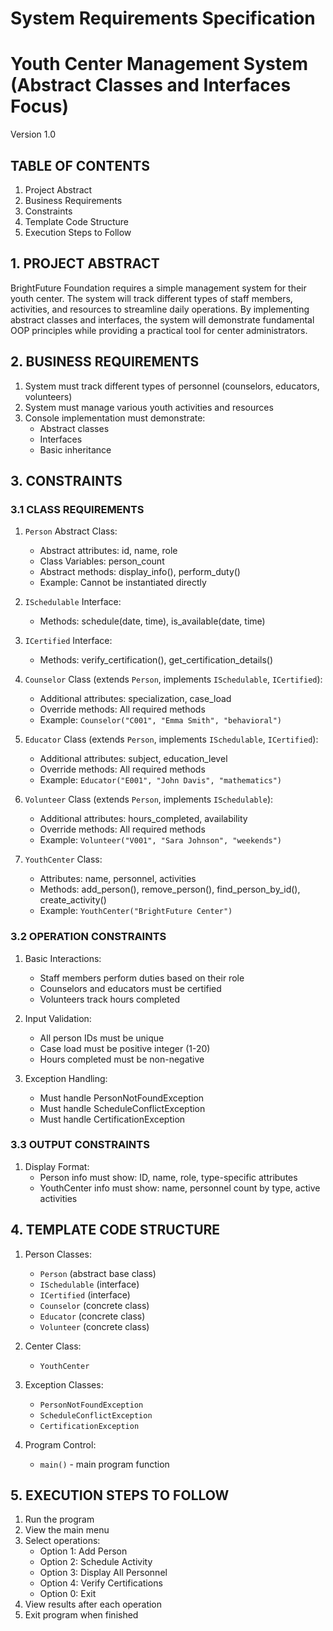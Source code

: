 # System Requirements Specification
# Youth Center Management System (Abstract Classes and Interfaces Focus)
Version 1.0

## TABLE OF CONTENTS
1. Project Abstract
2. Business Requirements
3. Constraints
4. Template Code Structure
5. Execution Steps to Follow

## 1. PROJECT ABSTRACT
BrightFuture Foundation requires a simple management system for their youth center. The system will track different types of staff members, activities, and resources to streamline daily operations. By implementing abstract classes and interfaces, the system will demonstrate fundamental OOP principles while providing a practical tool for center administrators.

## 2. BUSINESS REQUIREMENTS
1. System must track different types of personnel (counselors, educators, volunteers)
2. System must manage various youth activities and resources
3. Console implementation must demonstrate:
   - Abstract classes
   - Interfaces
   - Basic inheritance

## 3. CONSTRAINTS

### 3.1 CLASS REQUIREMENTS
1. `Person` Abstract Class:
   - Abstract attributes: id, name, role
   - Class Variables: person_count
   - Abstract methods: display_info(), perform_duty()
   - Example: Cannot be instantiated directly

2. `ISchedulable` Interface:
   - Methods: schedule(date, time), is_available(date, time)

3. `ICertified` Interface:
   - Methods: verify_certification(), get_certification_details()

4. `Counselor` Class (extends `Person`, implements `ISchedulable`, `ICertified`):
   - Additional attributes: specialization, case_load
   - Override methods: All required methods
   - Example: `Counselor("C001", "Emma Smith", "behavioral")`

5. `Educator` Class (extends `Person`, implements `ISchedulable`, `ICertified`):
   - Additional attributes: subject, education_level
   - Override methods: All required methods
   - Example: `Educator("E001", "John Davis", "mathematics")`

6. `Volunteer` Class (extends `Person`, implements `ISchedulable`):
   - Additional attributes: hours_completed, availability
   - Override methods: All required methods
   - Example: `Volunteer("V001", "Sara Johnson", "weekends")`

7. `YouthCenter` Class:
   - Attributes: name, personnel, activities
   - Methods: add_person(), remove_person(), find_person_by_id(), create_activity()
   - Example: `YouthCenter("BrightFuture Center")`

### 3.2 OPERATION CONSTRAINTS
1. Basic Interactions:
   - Staff members perform duties based on their role
   - Counselors and educators must be certified
   - Volunteers track hours completed

2. Input Validation:
   - All person IDs must be unique
   - Case load must be positive integer (1-20)
   - Hours completed must be non-negative

3. Exception Handling:
   - Must handle PersonNotFoundException
   - Must handle ScheduleConflictException
   - Must handle CertificationException

### 3.3 OUTPUT CONSTRAINTS
1. Display Format:
   - Person info must show: ID, name, role, type-specific attributes
   - YouthCenter info must show: name, personnel count by type, active activities

## 4. TEMPLATE CODE STRUCTURE
1. Person Classes:
   - `Person` (abstract base class)
   - `ISchedulable` (interface)
   - `ICertified` (interface)
   - `Counselor` (concrete class)
   - `Educator` (concrete class)
   - `Volunteer` (concrete class)

2. Center Class:
   - `YouthCenter`

3. Exception Classes:
   - `PersonNotFoundException`
   - `ScheduleConflictException`
   - `CertificationException`

4. Program Control:
   - `main()` - main program function

## 5. EXECUTION STEPS TO FOLLOW
1. Run the program
2. View the main menu
3. Select operations:
   - Option 1: Add Person
   - Option 2: Schedule Activity
   - Option 3: Display All Personnel
   - Option 4: Verify Certifications
   - Option 0: Exit
4. View results after each operation
5. Exit program when finished